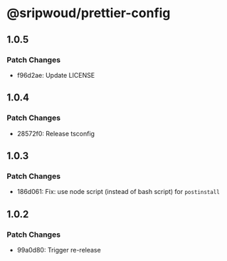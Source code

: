 # @sripwoud/prettier-config

## 1.0.5

### Patch Changes

- f96d2ae: Update LICENSE

## 1.0.4

### Patch Changes

- 28572f0: Release tsconfig

## 1.0.3

### Patch Changes

- 186d061: Fix: use node script (instead of bash script) for `postinstall`

## 1.0.2

### Patch Changes

- 99a0d80: Trigger re-release
